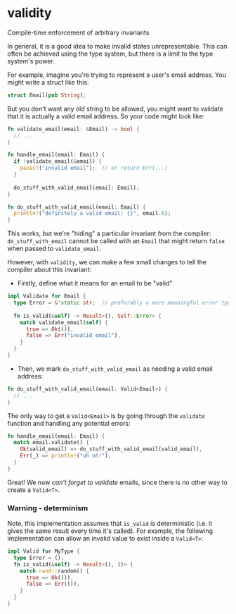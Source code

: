 # validity

Compile-time enforcement of arbitrary invariants

In general, it is a good idea to make invalid states unrepresentable. This can often be achieved using the type system, but there is a limit to the type system's power.

For example, imagine you're trying to represent a user's email address. You might write a struct like this: 
```rust
struct Email(pub String);
```
But you don't want any old string to be allowed, you might want to validate that it is actually a valid email address. So your code might look like:
```rust
fn validate_email(email: &Email) -> bool {
  // ...
}

fn handle_email(email: Email) {
  if !validate_email(&email) {
    panic!("invalid email");  // or return Err(...)
  }
  
  do_stuff_with_valid_email(email: Email);
}

fn do_stuff_with_valid_email(email: Email) {
  println!("definitely a valid email: {}", email.0);
}
```
This works, but we're "hiding" a particular invariant from the compiler: `do_stuff_with_email` cannot be called with an `Email` that might return `false` when passed to `validate_email`.

However, with `validity`, we can make a few small changes to tell the compiler about this invariant:

 - Firstly, define what it means for an email to be "valid"
```rust
impl Validate for Email {
  type Error = &'static str;  // preferably a more meaningful error type
  
  fn is_valid(&self) -> Result<(), Self::Error> {
    match validate_email(self) {
      true => Ok(()),
      false => Err("invalid email"),
    }
  }
}
```
 - Then, we mark `do_stuff_with_valid_email` as needing a valid email address:
```rust
fn do_stuff_with_valid_email(email: Valid<Email>) {
  // ...
}
```
The only way to get a `Valid<Email>` is by going through the `validate` function and handling any potential errors:
```rust
fn handle_email(email: Email) {
  match email.validate() {
    Ok(valid_email) => do_stuff_with_valid_email(valid_email),
    Err(_) => println!("uh oh!"),
  }
}
```

Great! We now *can't forget to validate* emails, since there is no other way to create a `Valid<T>`.

### Warning - determinism

Note, this implementation assumes that `is_valid` is deterministic (i.e. it gives the same result every time it's called). For example, the following implementation can allow an invalid value to exist inside a `Valid<T>`:
```rust
impl Valid for MyType {
  type Error = ();
  fn is_valid(&self) -> Result<(), ()> {
    match rand::random() {
      true => Ok(()),
      false => Err(()),
    }
  }
}
```




